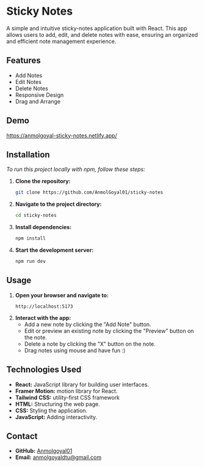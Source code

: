 
#  Sticky Notes

A simple and intuitive sticky-notes application built with React. This app allows users to add, edit, and delete notes with ease, ensuring an organized and efficient note management experience.


## Features

- Add Notes
- Edit Notes
- Delete Notes
- Responsive Design
- Drag and Arrange


## Demo

https://anmolgoyal-sticky-notes.netlify.app/
## Installation

_To run this project locally with npm, follow these steps:_

1. **Clone the repository:**
    ```bash
    git clone https://github.com/AnmolGoyal01/sticky-notes
    ```
2. **Navigate to the project directory:**
    ```bash
    cd sticky-notes
    ```
3. **Install dependencies:**
    ```bash
    npm install
    ```
4. **Start the development server:**
    ```bash
    npm run dev
    ```
## Usage

1. **Open your browser and navigate to:**
    ```
    http://localhost:5173
    ```
2. **Interact with the app:**
    - Add a new note by clicking the "Add Note" button.
    - Edit or preview an existing note by clicking the "Preview" button on the note.
    - Delete a note by clicking the "X" button on the note.
    - Drag notes using mouse and have fun :)

## Technologies Used

- **React:** JavaScript library for building user interfaces.
- **Framer Motion:** motion library for React.
- **Tailwind CSS:** utility-first CSS framework
- **HTML:** Structuring the web page.
- **CSS:** Styling the application.
- **JavaScript:** Adding interactivity.

## Contact

- **GitHub:** [Anmolgoyal01](https://github.com/anmolgoyal01)
- **Email:** anmolgoyaldtu@gmail.com
